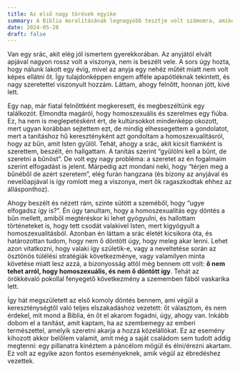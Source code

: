 ```yaml
---
title: Az első nagy törések egyike
summary: A Biblia moralitásának legnagyobb tesztje volt számomra, amikor rájöttem, hogy egy homoszexuális nem tudatosan választ.
date: 2024-05-28
draft: false
---
```

Van egy srác, akit elég jól ismertem gyerekkorában. Az anyjától elvált apjával nagyon rossz volt a viszonya, nem is beszélt vele. A sors úgy hozta, hogy nálunk lakott egy évig, mivel az anyja egy nehéz műtét miatt nem volt képes ellátni őt. Így tulajdonképpen engem afféle apapótléknak tekintett, és nagy szeretettel viszonyult hozzám. Láttam, ahogy felnőtt, honnan jött, kivé lett.

Egy nap, már fiatal felnőttként megkeresett, és megbeszéltünk egy találkozót. Elmondta magáról, hogy homoszexuális és szerelmes egy fiúba. Ez, ha nem is meglepetésként ért, de kultúrsokkot mindenképp okozott, mert ugyan korábban sejtettem ezt, de mindig elhessegettem a gondolatot, mert a tanításhoz hű keresztényként azt gondoltam a homoszexualitásról, hogy az bűn, amit Isten gyűlöl. Tehát, ahogy a srác, akit kicsit fiamként is szerettem, beszélt, én hallgattam. A tanítás szerint “gyűlölni kell a bűnt, de szeretni a bűnöst”. De volt egy nagy probléma: a szeretet az én fogalmaim szerint elfogadást is jelent. Márpedig azt mondani neki, hogy “térjen meg a bűnéből de azért szeretem”, elég furán hangzana (és bizony az anyjával és nevelőapjával is így romlott meg a viszonya, mert ők ragaszkodtak ehhez az állásponthoz).

Ahogy beszélt és nézett rám, szinte sütött a szeméből, hogy “ugye elfogadsz így is?”. Én úgy tanultam, hogy a homoszexualitás egy döntés a bűn mellett, amiből megtéréskor ki lehet gyógyulni, és hallottam történeteket is, hogy tett csodát valakivel Isten, mert kigyógyult a homoszexualitásból. Azonban én láttam a srác életét kicsikora óta, és határozottan tudom, hogy nem ő döntött úgy, hogy meleg akar lenni. Lehet azon vitatkozni, hogy valaki így születik-e, vagy a neveltetése során az ösztönös túlélési stratégiák következménye, vagy valamilyen minta követése miatt lesz azzá, a bizonyosság attól még bennem ott volt: **ő nem tehet arról, hogy homoszexuális, és nem ő döntött így**. Tehát az örökkévaló pokollal fenyegető következmény a szememben fából vaskarika lett.

Így hát megszületett az első komoly döntés bennem, ami végül a kereszténységtől való teljes elszakadáshoz vezetett: őt választom, és nem érdekel, mit mond a Biblia, én őt el akarom fogadni, úgy, ahogy van. Inkább dobom el a tanítást, amit kaptam, ha az szembemegy az emberi természettel, amelyik szeretni akarja a hozzá közelállókat. Ez az esemény kihozott akkor belőlem valamit, amit még a saját családom sem tudott addig megtenni: egy pillanatra kinéztem a páncélom mögül és élni/érezni akartam. Ez volt az egyike azon fontos eseményeknek, amik végül az ébredéshez vezettek.
